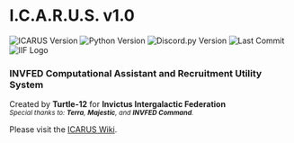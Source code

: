 # **I.C.A.R.U.S.** v1.0  
![ICARUS Version](https://img.shields.io/badge/ICARUS-v1.0.4-49fcff)
![Python Version](https://img.shields.io/badge/python-v3.8.5-3571A3)
![Discord.py Version](https://img.shields.io/badge/discord.py-v1.7.3-94332c)
![Last Commit](https://img.shields.io/github/last-commit/tkomasa/ICARUS-documentation)
![IIF Logo](https://img.shields.io/badge/commissioned%20by-INVFED-0A2537)

### INVFED Computational Assistant and Recruitment Utility System
Created by **Turtle-12** for **Invictus Intergalactic Federation**  
<sub>_Special thanks to: **Terra**, **Majestic**, and **INVFED Command**._</sub>

Please visit the [ICARUS Wiki](https://github.com/tkomasa/ICARUS-documentation/wiki).
